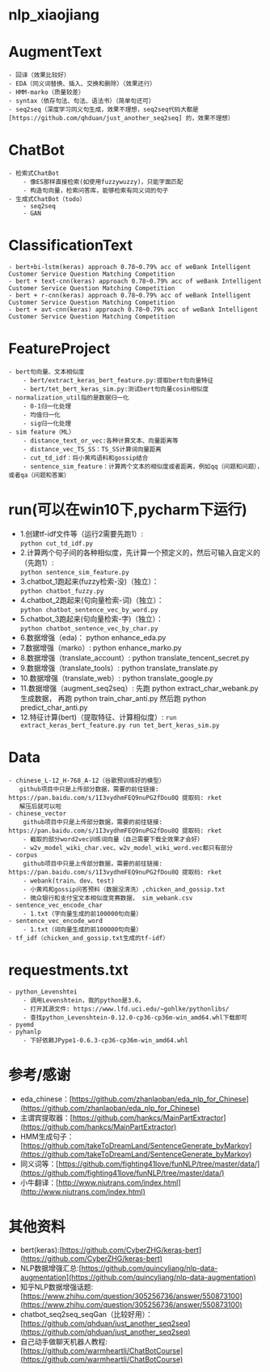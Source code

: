 # nlp_xiaojiang


# AugmentText
    - 回译（效果比较好）
    - EDA（同义词替换、插入、交换和删除）（效果还行）
    - HMM-marko（质量较差）
    - syntax（依存句法、句法、语法书）（简单句还可）
    - seq2seq（深度学习同义句生成，效果不理想，seq2seq代码大都是 [https://github.com/qhduan/just_another_seq2seq] 的，效果不理想）
    
# ChatBot
    - 检索式ChatBot
        - 像ES那样直接检索(如使用fuzzywuzzy)，只能字面匹配
        - 构造句向量，检索问答库，能够检索有同义词的句子
    - 生成式ChatBot（todo）
        - seq2seq
        - GAN

# ClassificationText
    - bert+bi-lstm(keras) approach 0.78~0.79% acc of weBank Intelligent Customer Service Question Matching Competition
    - bert + text-cnn(keras) approach 0.78~0.79% acc of weBank Intelligent Customer Service Question Matching Competition
    - bert + r-cnn(keras) approach 0.78~0.79% acc of weBank Intelligent Customer Service Question Matching Competition
    - bert + avt-cnn(keras) approach 0.78~0.79% acc of weBank Intelligent Customer Service Question Matching Competition


# FeatureProject
    - bert句向量、文本相似度
        - bert/extract_keras_bert_feature.py:提取bert句向量特征
        - bert/tet_bert_keras_sim.py:测试bert句向量cosin相似度
    - normalization_util指的是数据归一化
        - 0-1归一化处理
        - 均值归一化
        - sig归一化处理
    - sim feature（ML）
        - distance_text_or_vec:各种计算文本、向量距离等
        - distance_vec_TS_SS：TS_SS计算词向量距离
        - cut_td_idf：将小黄鸡语料和gossip结合
        - sentence_sim_feature：计算两个文本的相似度或者距离，例如qq（问题和问题），或者qa（问题和答案）

# run(可以在win10下,pycharm下运行)
  - 1.创建tf-idf文件等（运行2需要先跑1）:      
                                       ```
                                       python cut_td_idf.py
                                       ```
  - 2.计算两个句子间的各种相似度，先计算一个预定义的，然后可输入自定义的（先跑1）:  
                                       ```
                                       python sentence_sim_feature.py
                                       ```
  - 3.chatbot_1跑起来(fuzzy检索-没)（独立）：    
                                       ```
                                       python chatbot_fuzzy.py
                                       ```
  - 4.chatbot_2跑起来(句向量检索-词)（独立）：    
                                       ```
                                       python chatbot_sentence_vec_by_word.py
                                       ```
  - 5.chatbot_3跑起来(句向量检索-字)（独立）：    
                                       ```
                                       python chatbot_sentence_vec_by_char.py
                                       ```
  - 6.数据增强（eda)：                     python enhance_eda.py
  - 7.数据增强（marko）:                   python enhance_marko.py
  - 8.数据增强（translate_account）:       python translate_tencent_secret.py
  - 9.数据增强（translate_tools）:         python translate_translate.py
  - 10.数据增强（translate_web）:          python translate_google.py
  - 11.数据增强（augment_seq2seq）:        先跑 python extract_char_webank.py生成数据，
                                          再跑 python train_char_anti.py
                                          然后跑 python predict_char_anti.py
  - 12.特征计算(bert)（提取特征、计算相似度）: 
                      ```
                      run extract_keras_bert_feature.py
                      run tet_bert_keras_sim.py
                      ```
                      
# Data
    - chinese_L-12_H-768_A-12（谷歌预训练好的模型）
       github项目中只是上传部分数据，需要的前往链接: https://pan.baidu.com/s/1I3vydhmFEQ9nuPG2fDou8Q 提取码: rket
       解压后就可以啦
    - chinese_vector
        github项目中只是上传部分数据，需要的前往链接: https://pan.baidu.com/s/1I3vydhmFEQ9nuPG2fDou8Q 提取码: rket
        - 截取的部分word2vec训练词向量（自己需要下载全效果才会好）
        - w2v_model_wiki_char.vec、w2v_model_wiki_word.vec都只有部分
    - corpus
        github项目中只是上传部分数据，需要的前往链接: https://pan.baidu.com/s/1I3vydhmFEQ9nuPG2fDou8Q 提取码: rket
        - webank(train、dev、test)
        - 小黄鸡和gossip问答预料（数据没清洗）,chicken_and_gossip.txt
        - 微众银行和支付宝文本相似度竞赛数据， sim_webank.csv
    - sentence_vec_encode_char
        - 1.txt（字向量生成的前100000句向量）
    - sentence_vec_encode_word
        - 1.txt（词向量生成的前100000句向量）
    - tf_idf（chicken_and_gossip.txt生成的tf-idf）
    
# requestments.txt
    - python_Levenshtei
        - 调用Levenshtein，我的python是3.6，
        - 打开其源文件: https://www.lfd.uci.edu/~gohlke/pythonlibs/
        - 查找python_Levenshtein-0.12.0-cp36-cp36m-win_amd64.whl下载即可
    - pyemd
    - pyhanlp
        - 下好依赖JPype1-0.6.3-cp36-cp36m-win_amd64.whl
  
# 参考/感谢
* eda_chinese：[https://github.com/zhanlaoban/eda_nlp_for_Chinese](https://github.com/zhanlaoban/eda_nlp_for_Chinese)
* 主谓宾提取器：[https://github.com/hankcs/MainPartExtractor](https://github.com/hankcs/MainPartExtractor)
* HMM生成句子：[https://github.com/takeToDreamLand/SentenceGenerate_byMarkov](https://github.com/takeToDreamLand/SentenceGenerate_byMarkov)
* 同义词等：[https://github.com/fighting41love/funNLP/tree/master/data/](https://github.com/fighting41love/funNLP/tree/master/data/)
* 小牛翻译：[http://www.niutrans.com/index.html](http://www.niutrans.com/index.html)
    
# 其他资料
* bert(keras):[https://github.com/CyberZHG/keras-bert](https://github.com/CyberZHG/keras-bert)
* NLP数据增强汇总:[https://github.com/quincyliang/nlp-data-augmentation](https://github.com/quincyliang/nlp-data-augmentation)
* 知乎NLP数据增强话题:[https://www.zhihu.com/question/305256736/answer/550873100](https://www.zhihu.com/question/305256736/answer/550873100)
* chatbot_seq2seq_seqGan（比较好用）：[https://github.com/qhduan/just_another_seq2seq](https://github.com/qhduan/just_another_seq2seq)
* 自己动手做聊天机器人教程: [https://github.com/warmheartli/ChatBotCourse](https://github.com/warmheartli/ChatBotCourse)

